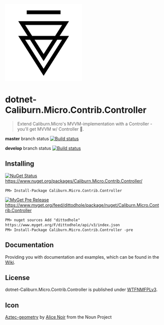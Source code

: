 ![Icon](https://raw.githubusercontent.com/dittodhole/dotnet-Caliburn.Micro.Contrib.Controller/master/assets/noun_710304_cc.png)

# dotnet-Caliburn.Micro.Contrib.Controller
> Extend Caliburn.Micro's MVVM-implementation with a Controller - you'll get MVVM w/ Controller :beers:.

**master** branch status
[![Build status](https://ci.appveyor.com/api/projects/status/7kceqcal6m29lwx5?svg=true)](https://ci.appveyor.com/project/dittodhole/dotnet-caliburn-micro-contrib-controller)

**develop** branch status
[![Build status](https://ci.appveyor.com/api/projects/status/7kceqcal6m29lwx5/branch/develop?svg=true)](https://ci.appveyor.com/project/dittodhole/dotnet-caliburn-micro-contrib-controller/branch/develop)

## Installing

[![NuGet Status](http://img.shields.io/nuget/v/Caliburn.Micro.Contrib.Controller.svg?style=flat-square)](https://www.nuget.org/packages/Caliburn.Micro.Contrib.Controller/)
https://www.nuget.org/packages/Caliburn.Micro.Contrib.Controller/

    PM> Install-Package Caliburn.Micro.Contrib.Controller

[![MyGet Pre Release](https://img.shields.io/myget/dittodhole/vpre/Caliburn.Micro.Contrib.Controller.svg)](https://www.myget.org/feed/dittodhole/package/nuget/Caliburn.Micro.Contrib.Controller)
https://www.myget.org/feed/dittodhole/package/nuget/Caliburn.Micro.Contrib.Controller

    PM> nuget sources Add "dittodhole" https://www.myget.org/F/dittodhole/api/v3/index.json
    PM> Install-Package Caliburn.Micro.Contrib.Controller -pre

## Documentation

Providing you with documentation and examples, which can be found in the [Wiki](//github.com/dittodhole/dotnet-Caliburn.Micro.Contrib.Controller/wiki).

## License

dotnet-Caliburn.Micro.Contrib.Controller is published under [WTFNMFPLv3](https://github.com/dittodhole/WTFNMFPLv3).

## Icon

[Aztec-geometry](https://thenounproject.com/term/aztec-geometry/710304/) by [Alice Noir](https://thenounproject.com/AliceNoir/) from the Noun Project
